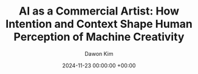 ---
layout: post
title:  "AI as a Commercial Artist: How Intention and Context Shape Human Perception of Machine Creativity"
date:   2024-11-23 00:00:00 +00:00
image: /images/machinecreativity.png
categories: research
author: "Dawon Kim"
authors: "<strong><u>Dawon Kim</u></strong> & Young June Sah"
venue: "Under review in Proceedings of Human-Computer Interaction Korea 2025"
pdf: /pdf/DawonKim_MachineCreativity_HCI2025_UnderReview.pdf 
---